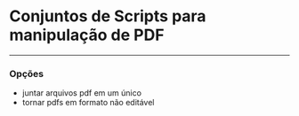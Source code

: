 # Conjuntos de Scripts para manipulação de PDF

---
### Opções

- juntar arquivos pdf em um único
- tornar pdfs em formato não editável
